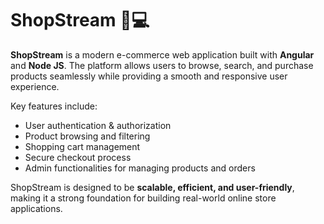 # ShopStream 🛒💻

**ShopStream** is a modern e-commerce web application built with **Angular** and **Node JS**.
The platform allows users to browse, search, and purchase products seamlessly while providing a smooth and responsive user experience.

Key features include:

* User authentication & authorization
* Product browsing and filtering
* Shopping cart management
* Secure checkout process
* Admin functionalities for managing products and orders

ShopStream is designed to be **scalable, efficient, and user-friendly**, making it a strong foundation for building real-world online store applications.

